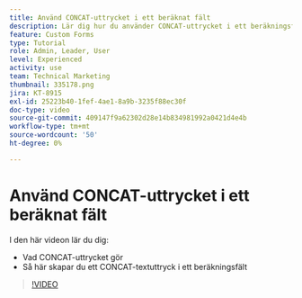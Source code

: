 ```yaml
---
title: Använd CONCAT-uttrycket i ett beräknat fält
description: Lär dig hur du använder CONCAT-uttrycket i ett beräkningsfält i Adobe [!DNL Workfront].
feature: Custom Forms
type: Tutorial
role: Admin, Leader, User
level: Experienced
activity: use
team: Technical Marketing
thumbnail: 335178.png
jira: KT-8915
exl-id: 25223b40-1fef-4ae1-8a9b-3235f88ec30f
doc-type: video
source-git-commit: 409147f9a62302d28e14b834981992a0421d4e4b
workflow-type: tm+mt
source-wordcount: '50'
ht-degree: 0%

---
```


# Använd CONCAT-uttrycket i ett beräknat fält

I den här videon lär du dig:

* Vad CONCAT-uttrycket gör
* Så här skapar du ett CONCAT-textuttryck i ett beräkningsfält

>[!VIDEO](https://video.tv.adobe.com/v/335178/?quality=12&learn=on)
